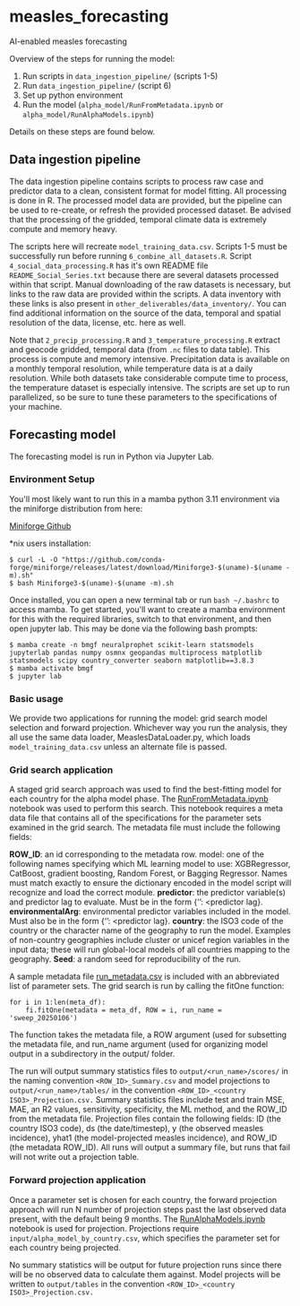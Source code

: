 # measles_forecasting
AI-enabled measles forecasting

Overview of the steps for running the model:
1. Run scripts in `data_ingestion_pipeline/` (scripts 1-5)
2. Run `data_ingestion_pipeline/` (script 6)
3. Set up python environment
4. Run the model (`alpha_model/RunFromMetadata.ipynb` or `alpha_model/RunAlphaModels.ipynb`)

Details on these steps are found below.

## Data ingestion pipeline
The data ingestion pipeline contains scripts to process raw case and predictor data to a clean, consistent format for model fitting. All processing is done in R. The processed model data are provided, but the pipeline can be used to re-create, or refresh the provided processed dataset. Be advised that the processing of the gridded, temporal climate data is extremely compute and memory heavy. 

The scripts here will recreate `model_training_data.csv`. Scripts 1-5 must be successfully run before running `6_combine_all_datasets.R`. Script `4_social_data_processing.R` has it's own README file `README_Social_Series.txt` because there are several datasets processed within that script. Manual downloading of the raw datasets is necessary, but links to the raw data are provided within the scripts. A data inventory with these links is also present in `other_deliverables/data_inventory/`. You can find additional information on the source of the data, temporal and spatial resolution of the data, license, etc. here as well.

Note that `2_precip_processing.R` and `3_temperature_processing.R` extract and geocode gridded, temporal data (from `.nc` files to data table). This process is compute and memory intensive. Precipitation data is available on a monthly temporal resolution, while temperature data is at a daily resolution. While both datasets take considerable compute time to process, the temperature dataset is especially intensive. The scripts are set up to run parallelized, so be sure to tune these parameters to the specifications of your machine.

## Forecasting model

The forecasting model is run in Python via Jupyter Lab.

### Environment Setup
You'll most likely want to run this in a mamba python 3.11 environment via the miniforge distribution from here: 

[Miniforge Github](https://github.com/conda-forge/miniforge)

*nix users installation:
```
$ curl -L -O "https://github.com/conda-forge/miniforge/releases/latest/download/Miniforge3-$(uname)-$(uname -m).sh"
$ bash Miniforge3-$(uname)-$(uname -m).sh
```

Once installed, you can open a new terminal tab or run `bash ~/.bashrc` to access mamba. To get started, you'll want to create a mamba environment for this with the required libraries, switch to that environment, and then open jupyter lab. This may be done via the following bash prompts:

```
$ mamba create -n bmgf neuralprophet scikit-learn statsmodels jupyterlab pandas numpy osmnx geopandas multiprocess matplotlib statsmodels scipy country_converter seaborn matplotlib==3.8.3
$ mamba activate bmgf
$ jupyter lab
```
### Basic usage

We provide two applications for running the model: grid search model selection and forward projection. Whichever way you run the analysis, they all use the same data loader, MeaslesDataLoader.py, which loads `model_training_data.csv` unless an alternate file is passed.

### Grid search application
A staged grid search approach was used to find the best-fitting model for each country for the alpha model phase. The [RunFromMetadata.ipynb](alpha_model/RunFromMetadata.ipynb) notebook was used to perform this search. This notebook requires a meta data file that contains all of the specifications for the parameter sets examined in the grid search. The metadata file must include the following fields:

**ROW_ID**: an id corresponding to the metadata row.
model: one of the following names  specifying which ML learning model to use: XGBRegressor, CatBoost, gradient boosting, Random Forest, or Bagging Regressor. Names must match exactly to ensure the dictionary encoded in the model script will recognize and load the correct module.
**predictor**: the predictor variable(s) and predictor lag to evaluate. Must be in the form {‘<predictor>’: <predictor lag}.
**environmentalArg**: environmental predictor variables included in the model. Must also be in the form {‘<predictor>’: <predictor lag}.
**country**: the ISO3 code of the country or the character name of the geography to run the model. Examples of non-country geographies include cluster or unicef region variables in the input data; these will run global-local models of all countries mapping to the geography.
**Seed**: a random seed for reproducibility of the run.

A sample metadata file [run_metadata.csv](alpha_model/run_metadata.csv) is included with an abbreviated list of parameter sets. The grid search is run by calling the fitOne function:  

```
for i in 1:len(meta_df):
    fi.fitOne(metadata = meta_df, ROW = i, run_name = 'sweep_20250106')

```
The function takes the metadata file, a ROW argument (used for subsetting the metadata file, and run_name argument (used for organizing model output in a subdirectory in the output/ folder. 

The run will output summary statistics files to `output/<run_name>/scores/`  in the naming convention `<ROW_ID>_Summary.csv` and model projections to `output/<run_name>/tables/`  in the convention `<ROW_ID>_<country ISO3>_Projection.csv.` Summary statistics files include test and train MSE, MAE, an R2 values, sensitivity, specificity, the ML method, and the ROW_ID from the metadata file. Projection files contain the following fields: ID (the country ISO3 code), ds (the date/timestep), y (the observed measles incidence), yhat1 (the model-projected measles incidence), and ROW_ID (the metadata ROW_ID). All runs will output a summary file, but runs that fail will not write out a projection table. 

### Forward projection application

Once a parameter set is chosen for each country, the forward projection approach will run N number of projection steps past the last observed data present, with the default being 9 months. The [RunAlphaModels.ipynb](alpha_model/RunAlphaModels.ipynb) notebook is used for projection. Projections require `input/alpha_model_by_country.csv`, which specifies the parameter set for each country being projected.

No summary statistics will be output for future projection runs since there will be no observed data to calculate them against. Model projects will be written to `output/tables` in the convention `<ROW_ID>_<country ISO3>_Projection.csv.`

